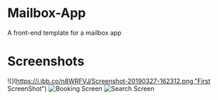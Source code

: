 # Mailbox-App
A front-end template for a mailbox app
# Screenshots
![](https://i.ibb.co/n8WRFVJ/Screenshot-20190327-162312.png,"First ScreenShot")
![](https://i.ibb.co/m5yPyVj/pp3.png "Booking Screen") ![](https://i.ibb.co/m4zfrrM/Screenshot-20190327-162257.png, "Search Screen")
